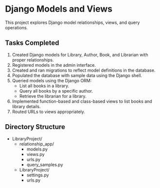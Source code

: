 # Django Models and Views

This project explores Django model relationships, views, and query operations.

## Tasks Completed

1. Created Django models for Library, Author, Book, and Librarian with proper relationships.
2. Registered models in the admin interface.
3. Created and ran migrations to reflect model definitions in the database.
4. Populated the database with sample data using the Django shell.
5. Queried models using the Django ORM:
   - List all books in a library.
   - Query all books by a specific author.
   - Retrieve the librarian for a library.
6. Implemented function-based and class-based views to list books and library details.
7. Routed URLs to views appropriately.

## Directory Structure

- LibraryProject/
  - relationship_app/
    - models.py
    - views.py
    - urls.py
    - query_samples.py
  - LibraryProject/
    - settings.py
    - urls.py

